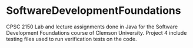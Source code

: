 # SoftwareDevelopmentFoundations
CPSC 2150
Lab and lecture assignments done in Java for the Software Development Foundations course of Clemson University.
Project 4 include testing files used to run verification tests on the code.
